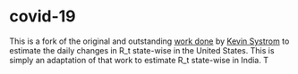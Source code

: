 # covid-19
This is a fork of the original and outstanding [work done](https://github.com/k-sys/covid-19) by 
[Kevin Systrom](https://github.com/k-sys) to estimate the daily changes in R_t state-wise in the 
United States. This is simply an adaptation of that work to estimate R_t state-wise in India.
T
